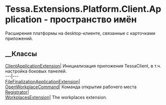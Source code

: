 # Tessa.Extensions.Platform.Client.Application - пространство имён
Расширения платформы на desktop-клиенте, связанные с карточками приложений.
##  __Классы
[ClientApplicationExtension](T_Tessa_Extensions_Platform_Client_Application_ClientApplicationExtension.htm)|
Инициализация приложения TessaClient, в т.ч. настройка боковых панелей.  
---|---  
[FileFinalizationApplicationExtension](T_Tessa_Extensions_Platform_Client_Application_FileFinalizationApplicationExtension.htm)|  
[OpenWorkplaceCommand](T_Tessa_Extensions_Platform_Client_Application_OpenWorkplaceCommand.htm)|
Команда открытия рабочего места  
[Registrator](T_Tessa_Extensions_Platform_Client_Application_Registrator.htm)|  
[WorkplacesExtension](T_Tessa_Extensions_Platform_Client_Application_WorkplacesExtension.htm)|
The workplaces extension.
